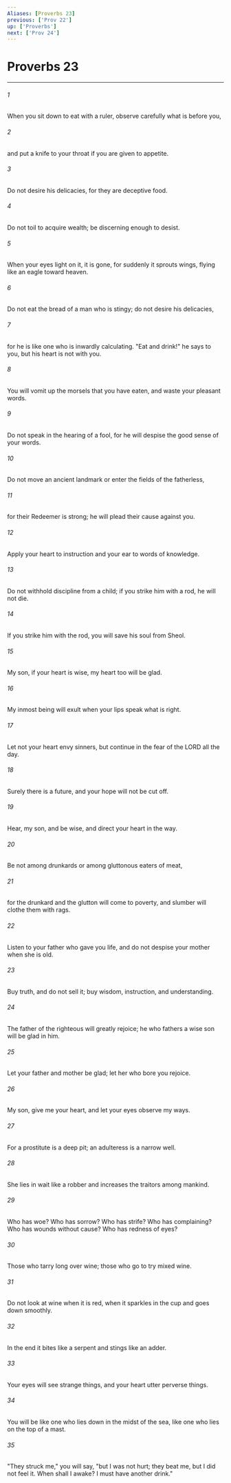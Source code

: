 ```yaml
---
Aliases: [Proverbs 23]
previous: ['Prov 22']
up: ['Proverbs']
next: ['Prov 24']
---
```

# Proverbs 23

***

 

###### 1 
When you sit down to eat with a ruler, 
 observe carefully what is before you, 
 
 

###### 2 
and put a knife to your throat 
 if you are given to appetite. 
 
 

###### 3 
Do not desire his delicacies, 
 for they are deceptive food. 
 
 

###### 4 
Do not toil to acquire wealth; 
 be discerning enough to desist. 
 
 

###### 5 
When your eyes light on it, it is gone, 
 for suddenly it sprouts wings, 
 flying like an eagle toward heaven. 
 
 

###### 6 
Do not eat the bread of a man who is stingy; 
 do not desire his delicacies, 
 
 

###### 7 
for he is like one who is inwardly calculating. 
 "Eat and drink!" he says to you, 
 but his heart is not with you. 
 
 

###### 8 
You will vomit up the morsels that you have eaten, 
 and waste your pleasant words. 
 
 

###### 9 
Do not speak in the hearing of a fool, 
 for he will despise the good sense of your words. 
 
 

###### 10 
Do not move an ancient landmark 
 or enter the fields of the fatherless, 
 
 

###### 11 
for their Redeemer is strong; 
 he will plead their cause against you. 
 
 

###### 12 
Apply your heart to instruction 
 and your ear to words of knowledge. 
 
 

###### 13 
Do not withhold discipline from a child; 
 if you strike him with a rod, he will not die. 
 
 

###### 14 
If you strike him with the rod, 
 you will save his soul from Sheol. 
 
 

###### 15 
My son, if your heart is wise, 
 my heart too will be glad. 
 
 

###### 16 
My inmost being will exult 
 when your lips speak what is right. 
 
 

###### 17 
Let not your heart envy sinners, 
 but continue in the fear of the LORD all the day. 
 
 

###### 18 
Surely there is a future, 
 and your hope will not be cut off.
 
 

###### 19 
Hear, my son, and be wise, 
 and direct your heart in the way. 
 
 

###### 20 
Be not among drunkards 
 or among gluttonous eaters of meat, 
 
 

###### 21 
for the drunkard and the glutton will come to poverty, 
 and slumber will clothe them with rags.
 
 

###### 22 
Listen to your father who gave you life, 
 and do not despise your mother when she is old. 
 
 

###### 23 
Buy truth, and do not sell it; 
 buy wisdom, instruction, and understanding. 
 
 

###### 24 
The father of the righteous will greatly rejoice; 
 he who fathers a wise son will be glad in him. 
 
 

###### 25 
Let your father and mother be glad; 
 let her who bore you rejoice.
 
 

###### 26 
My son, give me your heart, 
 and let your eyes observe my ways. 
 
 

###### 27 
For a prostitute is a deep pit; 
 an adulteress is a narrow well. 
 
 

###### 28 
She lies in wait like a robber 
 and increases the traitors among mankind.
 
 

###### 29 
Who has woe? Who has sorrow? 
 Who has strife? Who has complaining? 
 Who has wounds without cause? 
 Who has redness of eyes? 
 
 

###### 30 
Those who tarry long over wine; 
 those who go to try mixed wine. 
 
 

###### 31 
Do not look at wine when it is red, 
 when it sparkles in the cup 
 and goes down smoothly. 
 
 

###### 32 
In the end it bites like a serpent 
 and stings like an adder. 
 
 

###### 33 
Your eyes will see strange things, 
 and your heart utter perverse things. 
 
 

###### 34 
You will be like one who lies down in the midst of the sea, 
 like one who lies on the top of a mast. 
 
 

###### 35 
"They struck me," you will say, "but I was not hurt; 
 they beat me, but I did not feel it. 
 When shall I awake? 
 I must have another drink."
 
